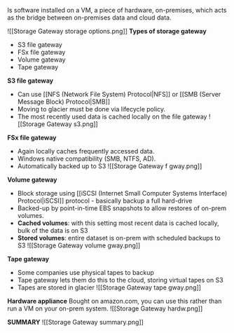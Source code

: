 Is software installed on a VM, a piece of hardware, on-premises, which acts as the bridge between on-premises data and cloud data. 

![[Storage Gateway storage options.png]]
**Types of storage gateway**
- S3 file gateway
- FSx file gateway
- Volume gateway
- Tape gateway

**S3 file gateway**
- Can use [[NFS (Network File System) Protocol|NFS]] or [[SMB (Server Message Block) Protocol|SMB]] 
- Moving to glacier must be done via lifecycle policy.
- The most recently used data is cached locally on the file gateway
![[Storage Gateway s3.png]]

**FSx file gateway**
- Again locally caches frequently accessed data.
- Windows native compatibility (SMB, NTFS, AD).
- Automatically backed up to S3
![[Storage Gateway f gway.png]]

**Volume gateway**
- Block storage using [[iSCSI (Internet Small Computer Systems Interface) Protocol|iSCSI]] protocol - basically backup a full hard-drive
- Backed-up by point-in-time EBS snapshots to allow restores of on-prem volumes.
- **Cached volumes**: with this setting  most recent data is cached locally, bulk of the data is on S3
- **Stored volumes**: entire dataset is on-prem with scheduled backups to S3
![[Storage Gateway volume gway.png]]

**Tape gateway**
- Some companies use physical tapes to backup
- Tape gateway lets them do this to the cloud, storing virtual tapes on S3
- Tapes are stored in glacier
![[Storage Gateway tape gway.png]]

**Hardware appliance**
Bought on amazon.com, you can use this rather than run a VM on your on-prem system.
![[Storage Gateway hardw.png]]


**SUMMARY**
![[Storage Gateway summary.png]]
